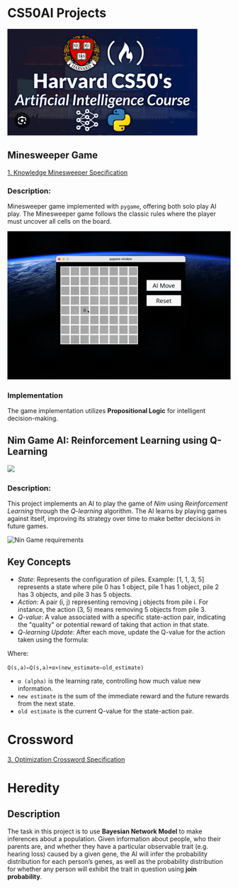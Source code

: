 # CS50AI Projects
![Harvard CS50AI](assets/harvard-cs50ai.png)

## Minesweeper Game
[1. Knowledge Minesweeper Specification](https://cs50.harvard.edu/ai/2024/projects/1/minesweeper/)

### Description:
Minesweeper game implemented with `pygame`, offering both solo play AI play. The Minesweeper game follows the classic rules where the player must uncover all cells on the board.

![Minesweeper Game requirements](./assets/minesweepers.gif)

### Implementation
The game implementation utilizes **Propositional Logic** for intelligent decision-making.


## Nim Game AI: Reinforcement Learning using Q-Learning
<img src="https://wild.maths.org/sites/wild.maths.org/files/nim_game.jpg">

### Description:
This project implements an AI to play the game of *Nim* using *Reinforcement Learning* through the *Q-learning* algorithm. The AI learns by playing games against itself, improving its strategy over time to make better decisions in future games.

![Nin Game requirements](https://cs50.harvard.edu/ai/2024/projects/4/nim/)

## Key Concepts
- *State*: Represents the configuration of piles. Example: [1, 1, 3, 5] represents a state where pile 0 has 1 object, pile 1 has 1 object, pile 2 has 3 objects, and pile 3 has 5 objects.
- *Action*: A pair (i, j) representing removing j objects from pile i. For instance, the action (3, 5) means removing 5 objects from pile 3.
- *Q-value*: A value associated with a specific state-action pair, indicating the "quality" or potential reward of taking that action in that state.
- *Q-learning Update*: After each move, update the Q-value for the action taken using the formula:


Where:

`Q(s,a)←Q(s,a)+α×(new_estimate−old_estimate)`

- `α (alpha)` is the learning rate, controlling how much value new information.
- `new estimate` is the sum of the immediate reward and the future rewards from the next state.
- `old estimate` is the current Q-value for the state-action pair.



# Crossword
[3. Optimization Crossword Specification](https://cs50.harvard.edu/ai/2024/projects/3/crossword/)


# Heredity

## Description
The task in this project is to use **Bayesian Network Model** to make inferences about a population. Given information about people, who their parents are, and whether they have a particular observable trait (e.g. hearing loss) caused by a given gene, the AI will infer the probability distribution for each person’s genes, as well as the probability distribution for whether any person will exhibit the trait in question using **join probability**.



